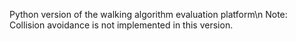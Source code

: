 Python version of the walking algorithm evaluation platform\n
Note: Collision avoidance is not implemented in this version.
